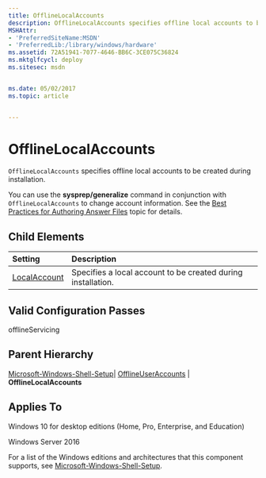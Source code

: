 ```yaml
---
title: OfflineLocalAccounts
description: OfflineLocalAccounts specifies offline local accounts to be created during installation.
MSHAttr:
- 'PreferredSiteName:MSDN'
- 'PreferredLib:/library/windows/hardware'
ms.assetid: 72A51941-7077-4646-BB6C-3CE075C36824
ms.mktglfcycl: deploy
ms.sitesec: msdn


ms.date: 05/02/2017
ms.topic: article


---
```

# OfflineLocalAccounts

`OfflineLocalAccounts` specifies offline local accounts to be created during installation.

You can use the **sysprep/generalize** command in conjunction with `OfflineLocalAccounts` to change account information. See the [Best Practices for Authoring Answer Files](https://docs.microsoft.com/en-us/windows-hardware/customize/desktop/wsim/best-practices-for-authoring-answer-files) topic for details.

## Child Elements

| Setting                 | Description                                                                           |
|:------------------------|:--------------------------------------------------------------------------------------|
| [LocalAccount](microsoft-windows-shell-setup-offlineuseraccounts-offlinelocalaccounts-localaccount.md) | Specifies a local account to be created during installation. |

## Valid Configuration Passes

offlineServicing

## Parent Hierarchy

[Microsoft-Windows-Shell-Setup](microsoft-windows-shell-setup.md)| [OfflineUserAccounts](microsoft-windows-shell-setup-offlineuseraccounts.md) | **OfflineLocalAccounts**

## Applies To

Windows 10 for desktop editions (Home, Pro, Enterprise, and Education)

Windows Server 2016

For a list of the Windows editions and architectures that this component supports, see [Microsoft-Windows-Shell-Setup](microsoft-windows-shell-setup.md).
